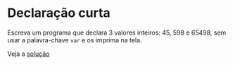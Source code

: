 # Declaração curta

Escreva um programa que declara 3 valores inteiros: 45, 598 e 65498, sem usar a
palavra-chave `var` e os imprima na tela.

Veja a [solução](./solucoes/07-declaracao-curta.go)
